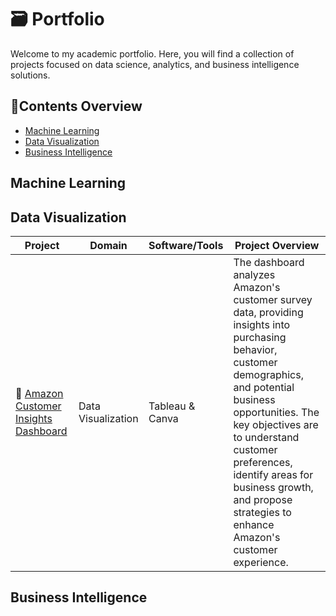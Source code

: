 # 🗃️ Portfolio
Welcome to my academic portfolio. Here, you will find a collection of projects focused on data science, analytics, and business intelligence solutions.

## 📑Contents Overview
- [Machine Learning](#machine-learning)
- [Data Visualization](#data-visualization)
- [Business Intelligence](#business-intelligence)

## Machine Learning



## Data Visualization

| Project | Domain | Software/Tools | Project Overview |
|--------------|-----------------|-------|---------------------|
| 🛒 [Amazon Customer Insights Dashboard](https://github.com/Weetynn/amazon-tableau-dashboard.git) | Data Visualization | Tableau & Canva| The dashboard analyzes Amazon's customer survey data, providing insights into purchasing behavior, customer demographics, and potential business opportunities. The key objectives are to understand customer preferences, identify areas for business growth, and propose strategies to enhance Amazon's customer experience.|

## Business Intelligence
